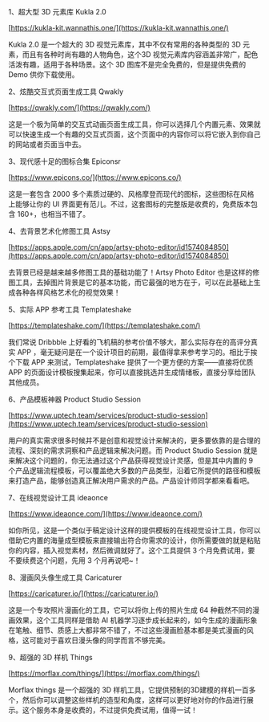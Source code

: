 1、超大型 3D 元素库 Kukla 2.0

[https://kukla-kit.wannathis.one/](https://kukla-kit.wannathis.one/)

Kukla 2.0 是一个超大的 3D 视觉元素库，其中不仅有常用的各种类型的 3D 元素，而且有各种时尚有趣的人物角色，这个3D 视觉元素库内容涵盖非常广，配色活泼有趣，适用于各种场景。这个 3D 图库不是完全免费的，但是提供免费的 Demo 供你下载使用。

2、炫酷交互式页面生成工具 Qwakly

[https://qwakly.com/](https://qwakly.com/)

这是一个极为简单的交互式动画页面生成工具，你可以选择几个内置元素、效果就可以快速生成一个有趣的交互式页面，这个页面中的内容你可以将它嵌入到你自己的网站或者页面当中去。

3、现代感十足的图标合集 Epiconsr

[https://www.epicons.co/](https://www.epicons.co/)

这是一套包含 2000 多个素质过硬的、风格摩登而现代的图标，这些图标在风格上能够让你的 UI 界面更有范儿。不过，这套图标的完整版是收费的，免费版本包含 160+，也相当不错了。

4、去背景艺术化修图工具 Astsy

[https://apps.apple.com/cn/app/artsy-photo-editor/id1574084850](https://apps.apple.com/cn/app/artsy-photo-editor/id1574084850)


去背景已经是越来越多修图工具的基础功能了！Artsy Photo Editor 也是这样的修图工具，去掉图片背景是它的基本功能，而它最强的地方在于，可以在此基础上生成各种各样风格艺术化的视觉效果！

5、实际 APP 参考工具 Templateshake

[https://templateshake.com/](https://templateshake.com/)

我们常说 Dribbble 上好看的飞机稿的参考价值不够大，那么实际存在的高评分真实 APP ，毫无疑问是在一个设计项目的前期，最值得拿来参考学习的。相比于挨个下载 APP 来测试，Templateshake 提供了一个更方便的方案——直接将优质 APP 的页面设计模板搜集起来，你可以直接挑选并生成情绪板，直接分享给团队其他成员。

6、产品模板神器 Product Studio Session

[https://www.uptech.team/services/product-studio-session](https://www.uptech.team/services/product-studio-session)


用户的真实需求很多时候并不是创意和视觉设计来解决的，更多要依靠的是合理的流程、深刻的需求洞察和产品逻辑来解决问题。而 Product Studio Session 就是来解决这个问题的，你无法通过这个产品获得视觉设计灵感，但是其中内置的 9 个产品逻辑流程模板，可以覆盖绝大多数的产品类型，沿着它所提供的路径和模板来打造产品，能够创造真正解决用户需求的产品。产品设计师同学都来看看吧。

7、在线视觉设计工具 ideaonce

[https://www.ideaonce.com/](https://www.ideaonce.com/)


如你所见，这是一个类似于稿定设计这样的提供模板的在线视觉设计工具，你可以借助它内置的海量成型模板来直接输出符合你需求的设计，你所需要做的就是粘贴你的内容，插入视觉素材，然后微调就好了。这个工具提供 3 个月免费试用，要不要续费这个问题，先用 3 个月再说吧~！

8、漫画风头像生成工具 Caricaturer

[https://caricaturer.io/](https://caricaturer.io/)

这是一个专攻照片漫画化的工具，它可以将你上传的照片生成 64 种截然不同的漫画效果，这个工具同样是借助 AI 机器学习逐步成长起来的，如今生成的漫画形象在笔触、细节、质感上大都非常不错了，不过这些漫画脸基本都是美式漫画的风格，这可能对于喜欢日漫头像的同学而言不够完美。

9、超强的 3D 样机 Things

[https://morflax.com/things/](https://morflax.com/things/)

Morflax things 是一个超强的 3D 样机工具，它提供预制的3D建模的样机一百多个，然后你可以调整这些样机的造型和角度，这样可以更好地对你的作品进行展示。这个服务本身是收费的，不过提供免费试用，值得一试！


